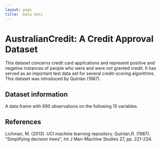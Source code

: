 ```yaml
---
layout: page
title:  Data Sets
---
```


# AustralianCredit: A Credit Approval Dataset

This dataset concerns credit card applications and represent positive and negative instances of people who were and were not granted credit. It has served as an important test data set for several credit-scoring algorithms. This dataset was introduced by Quinlan (1987).

## Dataset information
  A data frame with 690 observations on the following 15 variables.
## References
Lichman, M. (2013). UCI machine learning repository.
Quinlan,R. (1987). "Simplifying decision trees", Int J Man-Machine Studies 27, pp. 221-234.


